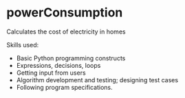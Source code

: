 # powerConsumption
Calculates the cost of electricity in homes

Skills used:

- Basic Python programming constructs
- Expressions, decisions, loops
- Getting input from users
- Algorithm development and testing; designing test cases
- Following program specifications. 
